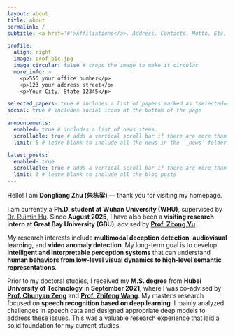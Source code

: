 ```yaml
---
layout: about
title: about
permalink: /
subtitle: <a href='#'>Affiliations</a>. Address. Contacts. Motto. Etc.

profile:
  align: right
  image: prof_pic.jpg
  image_circular: false # crops the image to make it circular
  more_info: >
    <p>555 your office number</p>
    <p>123 your address street</p>
    <p>Your City, State 12345</p>

selected_papers: true # includes a list of papers marked as "selected={true}"
social: true # includes social icons at the bottom of the page

announcements:
  enabled: true # includes a list of news items
  scrollable: true # adds a vertical scroll bar if there are more than 3 news items
  limit: 5 # leave blank to include all the news in the `_news` folder

latest_posts:
  enabled: true
  scrollable: true # adds a vertical scroll bar if there are more than 3 new posts items
  limit: 3 # leave blank to include all the blog posts
---
```


Hello! I am **Dongliang Zhu (朱栋梁)** — thank you for visiting my homepage.

I am currently a **Ph.D. student at Wuhan University (WHU)**, supervised by [Dr. Ruimin Hu](https://multimedia.whu.edu.cn/index.php?a=show&catid=69&id=71&lang=2).
 Since **August 2025**, I have also been a **visiting research intern at Great Bay University (GBU)**, advised by [**Prof. Zitong Yu**](https://zitong-yu.github.io/yzt/).

My research interests include **multimodal deception detection**, **audiovisual learning**, and **video anomaly detection**.
 My long-term goal is to develop **intelligent and interpretable perception systems** that can understand **human behaviors from low-level visual dynamics to high-level semantic representations**.

Prior to my doctoral studies, I received my **M.S. degree** from **Hubei University of Technology** in **September 2021**, where I was co-advised by [**Prof. Chunyan Zeng**](https://scholar.google.com/citations?user=BWL5zN8AAAAJ&hl=zh-CN&oi=ao) and [**Prof. Zhifeng Wang**](https://scholar.google.com/citations?user=Q23ZarcAAAAJ&hl=zh-CN).
 My master’s research focused on **speech recognition based on deep learning**. I mainly analyzed challenges in speech data and designed appropriate deep models to address these issues.
 This was a valuable research experience that laid a solid foundation for my current studies.
